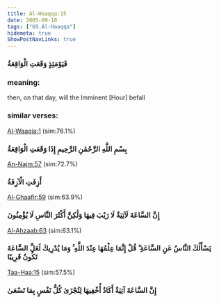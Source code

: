 ```yaml
---
title: Al-Haaqqa:15
date: 2005-09-18
tags: ["69.Al-Haaqqa"]
hidemeta: true 
ShowPostNavLinks: true 
---
```

### فَيَوْمَئِذٍ وَقَعَتِ الْوَاقِعَةُ
### meaning: 
then, on that day, will the Imminent [Hour] befall
### similar verses: 

[Al-Waaqia:1](/56/1) (sim:76.1%)

### بِسْمِ اللَّهِ الرَّحْمَٰنِ الرَّحِيمِ إِذَا وَقَعَتِ الْوَاقِعَةُ

[An-Najm:57](/53/57) (sim:72.7%)

### أَزِفَتِ الْآزِفَةُ

[Al-Ghaafir:59](/40/59) (sim:63.9%)

### إِنَّ السَّاعَةَ لَآتِيَةٌ لَا رَيْبَ فِيهَا وَلَٰكِنَّ أَكْثَرَ النَّاسِ لَا يُؤْمِنُونَ

[Al-Ahzaab:63](/33/63) (sim:63.1%)

### يَسْأَلُكَ النَّاسُ عَنِ السَّاعَةِ ۖ قُلْ إِنَّمَا عِلْمُهَا عِنْدَ اللَّهِ ۚ وَمَا يُدْرِيكَ لَعَلَّ السَّاعَةَ تَكُونُ قَرِيبًا

[Taa-Haa:15](/20/15) (sim:57.5%)

### إِنَّ السَّاعَةَ آتِيَةٌ أَكَادُ أُخْفِيهَا لِتُجْزَىٰ كُلُّ نَفْسٍ بِمَا تَسْعَىٰ
